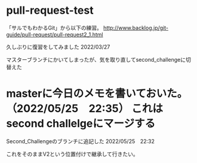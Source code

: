 # pull-request-test
「サルでもわかるGit」から以下の練習。
http://www.backlog.jp/git-guide/pull-request/pull-request2_1.html

久しぶりに復習をしてみました
2022/03/27

マスターブランチにかいてしまったが、気を取り直してsecond_challengeに切替えた


masterに今日のメモを書いておいた。（2022/05/25　22:35）
これはsecond challelgeにマージする
=======
Second_Challengeのブランチに追記した
2022/05/25　22:32

これをそのままV2という位置付けで継承して行きたい。
